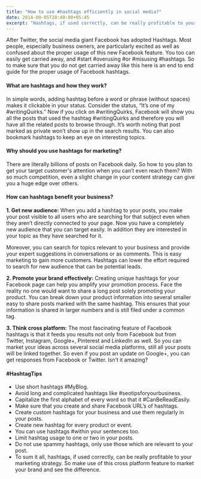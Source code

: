 ```yaml
---
title: "How to use #hashtags efficiently in social media?"
date: 2014-09-05T20:40:00+05:45
excerpt: "Hashtags, if used correctly, can be really profitable to your marketing strategy."
---
```


After Twitter, the social media giant Facebook has adopted Hashtags. Most people, especially business owners, are particularly excited as well as confused about the proper usage of this new Facebook feature. You too can easily get carried away, and #start #overusing #or #misusing #hashtags. So to make sure that you do not get carried away like this here is an end to end guide for the proper usage of Facebook hashtags.

#### What are hashtags and how they work?

In simple words, adding hashtag before a word or phrase (without spaces) makes it clickable in your status. Consider the status, “It’s one of my #writingQuirks.” Now if you click on #writingQuirks, Facebook will show you all the posts that used the hashtag #writingQuirks and therefore you will have all the related posts to browse through. It’s worth noting that post marked as private won’t show up in the search results. You can also bookmark hashtags to keep an eye on interesting topics.

#### Why should you use hashtags for marketing?

There are literally billions of posts on Facebook daily. So how to you plan to get your target customer's attention when you can’t even reach them? With so much competition, even a slight change in your content strategy can give you a huge edge over others.

#### How can hashtags benefit your business?

**1. Get new audience:** When you add a hashtag to your posts, you make your post visible to all users who are searching for that subject even when they aren’t directly connected to your page. Now you have a completely new audience that you can target easily. In addition they are interested in your topic as they have searched for it.

Moreover, you can search for topics relevant to your business and provide your expert suggestions in conversations or as comments. This is easy marketing to gain more customers. Hashtags can lower the effort required to search for new audience that can be potential leads.

**2. Promote your brand effectively:** Creating unique hashtags for your Facebook page can help you amplify your promotion process. Face the reality no one would want to share a long post solely promoting your product.  You can break down your product information into several smaller easy to share posts marked with the same hashtag. This ensures that your information is shared in larger numbers and is still filed under a common tag.

**3. Think cross platform:** The most fascinating feature of Facebook hashtags is that it feeds you results not only from Facebook but from Twitter, Instagram, Google+, Pinterest and LinkedIn as well. So you can market your ideas across several social media platforms, still all your posts will be linked together. So even if you post an update on Google+, you can get responses from Facebook or Twitter. Isn’t it amazing?

#### #HashtagTips

- Use short hashtags #MyBlog.
- Avoid long and complicated hashtags like #seotipsforyourbusiness.
- Capitalize the first alphabet of every word so that it #CanBeReadEasily.
- Make sure that you create and share Facebook URL’s of hashtags.
- Create custom hashtags for your business and use them regularly in your posts.
- Create new hashtag for every product or event.
- You can use hashtags #within your sentences too.
- Limit hashtag usage to one or two in your posts.
- Do not use spammy hashtags, only use those which are relevant to your post.
- To sum it all, hashtags, if used correctly, can be really profitable to your marketing strategy. So make use of this cross platform feature to market your brand and see the difference.
